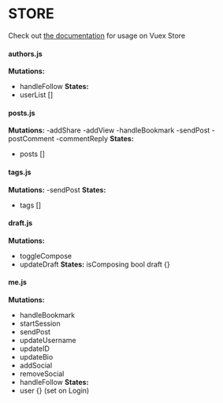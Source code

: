 # STORE

Check out [the documentation](https://nuxtjs.org/guide/vuex-store) for usage on Vuex Store

#### authors.js
**Mutations:**
- handleFollow
**States:**
- userList []

#### posts.js
**Mutations:**
-addShare
-addView
-handleBookmark
-sendPost
-postComment
-commentReply
**States:**
- posts []

#### tags.js
**Mutations:**
-sendPost
**States:**
- tags []


#### draft.js
**Mutations:**
- toggleCompose
- updateDraft
**States:**
isComposing bool
draft {}


#### me.js
**Mutations:**
- handleBookmark
- startSession
- sendPost
- updateUsername
- updateID
- updateBio
- addSocial
- removeSocial
- handleFollow
**States:**
- user {} (set on Login)